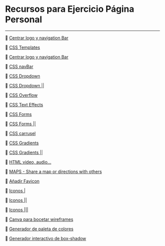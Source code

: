 # Recursos para Ejercicio Página Personal
---



📌 [Centrar logo y navigation Bar](https://stackoverflow.com/questions/42095405/logo-and-navigation-bar-inline)

📌 [CSS Templates](https://www.free-css.com/free-css-templates)

📌 [Centrar logo y navigation Bar](https://stackoverflow.com/questions/42095405/logo-and-navigation-bar-inline)

📌 [CSS navBar](https://www.w3schools.com/css/css_navbar.asp)

📌 [CSS Dropdown](https://www.w3schools.com/css/css_dropdowns.asp)

📌 [CSS Dropdown ||](https://css-tricks.com/solved-with-css-dropdown-menus/)

📌 [CSS Overflow](https://www.w3schools.com/cssref/pr_pos_overflow.asp)

📌 [CSS Text Effects](https://www.w3schools.com/css/css3_text_effects.asp)

📌 [CSS Forms](https://www.w3schools.com/css/css_form.asp)

📌 [CSS Forms ||](https://colorlib.com/wp/free-html5-contact-form-templates/)

📌 [CSS carrusel](https://css-tricks.com/css-only-carousel/)

📌 [CSS Gradients](https://cssgradient.io/)

📌 [CSS Gradients ||](https://www.w3schools.com/css/tryit.asp?filename=trycss3_gradient-linear_angles)


📌 [HTML video, audio...](https://www.w3schools.com/html/html_media.asp)


📌 [MAPS - Share a map or directions with others](https://support.google.com/maps/answer/144361?co=GENIE.Platform%3DDesktop&hl=en)

📌 [Añadir Favicon](https://stackoverflow.com/questions/9943771/adding-a-favicon-to-a-static-html-page)

📌 [Iconos |](https://www.w3schools.com/icons/default.asp)

📌 [Iconos ||](https://fontawesome.com/cheatsheet)

📌 [Iconos |||](https://fontawesome.com/icons)

📌 [Canva para bocetar wireframes](https://canva.com)

📌 [Generador de paleta de colores](https://coolors.co/generate)

📌 [Generador interactivo de box-shadow](https://www.cssmatic.com/box-shadow)





